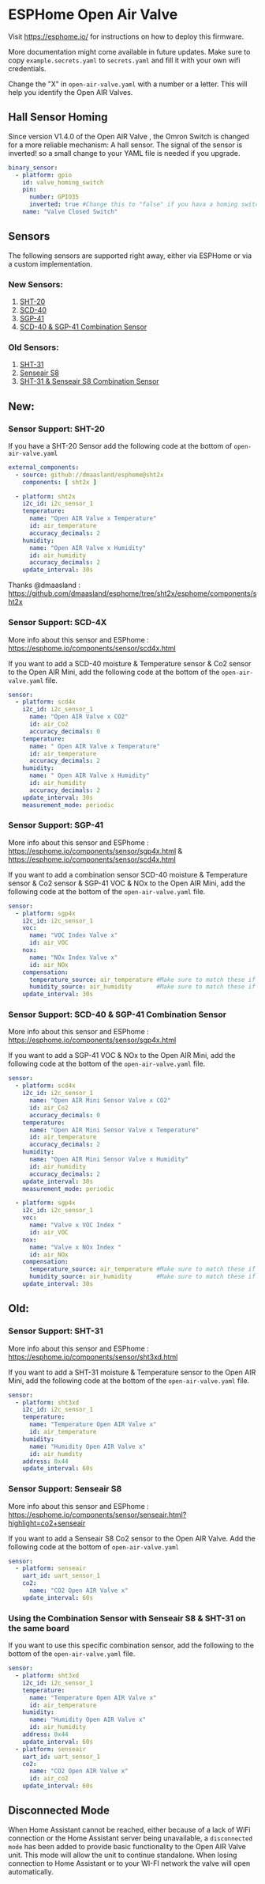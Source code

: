 # ESPHome Open Air Valve

Visit https://esphome.io/ for instructions on how to deploy this firmware.

More documentation might come available in future updates. Make sure to copy `example.secrets.yaml` to `secrets.yaml` and fill it with your own wifi credentials.

Change the "X" in `open-air-valve.yaml` with a number or a letter. This will help you identify the Open AIR Valves.

## Hall Sensor Homing

Since version V1.4.0 of the Open AIR Valve , the Omron Switch is changed for a more reliable mechanism: A hall sensor.
The signal of the sensor is inverted! so a small change to your YAML file is needed if you upgrade.

```yaml
binary_sensor:
  - platform: gpio
    id: valve_homing_switch
    pin:
      number: GPIO35
      inverted: true #Change this to "false" if you hava a homing switch from pre V1.4.0 Open AIR Valve.
    name: "Valve Closed Switch"
```

## Sensors

The following sensors are supported right away, either via ESPHome or via a custom implementation.

### New Sensors:
1. [SHT-20](#sensor-support-SHT-20)
1. [SCD-40](#sensor-support-SCD-4X)
1. [SGP-41](#sensor-support-SGP-41)
1. [SCD-40 & SGP-41 Combination Sensor](#SCD-40-&-SGP-41-Combination-Sensor)

### Old Sensors:
1. [SHT-31](#sensor-support-sht-31)
1. [Senseair S8](#sensor-support-senseair-s8)
1. [SHT-31 & Senseair S8 Combination Sensor](#Using-the-Combination-Sensor-with-Senseair-S8-&-SHT-31-on-the-same-board)


## New:

### Sensor Support: SHT-20

If you have a SHT-20 Sensor add the following code at the bottom of `open-air-valve.yaml` 

```yaml
external_components:
  - source: github://dmaasland/esphome@sht2x
    components: [ sht2x ]
```

```yaml
  - platform: sht2x
    i2c_id: i2c_sensor_1
    temperature:
      name: "Open AIR Valve x Temperature"
      id: air_temperature
      accuracy_decimals: 2
    humidity:
      name: "Open AIR Valve x Humidity"
      id: air_humidity
      accuracy_decimals: 2
    update_interval: 30s
```
Thanks @dmaasland : https://github.com/dmaasland/esphome/tree/sht2x/esphome/components/sht2x

### Sensor Support: SCD-4X

More info about this sensor and ESPhome : https://esphome.io/components/sensor/scd4x.html

If you want to add a SCD-40 moisture & Temperature sensor & Co2 sensor to the Open AIR Mini, add the following code at the bottom of the `open-air-valve.yaml` file.

```yaml
sensor:
  - platform: scd4x
    i2c_id: i2c_sensor_1 
      name: "Open AIR Valve x CO2"
      id: air_Co2
      accuracy_decimals: 0
    temperature:
      name: " Open AIR Valve x Temperature"
      id: air_temperature
      accuracy_decimals: 2
    humidity:
      name: " Open AIR Valve x Humidity"
      id: air_humidity
      accuracy_decimals: 2
    update_interval: 30s
    measurement_mode: periodic
```

### Sensor Support: SGP-41

More info about this sensor and ESPhome : https://esphome.io/components/sensor/sgp4x.html & https://esphome.io/components/sensor/scd4x.html

If you want to add a combination sensor SCD-40 moisture & Temperature sensor & Co2 sensor & SGP-41 VOC & NOx to the Open AIR Mini, add the following code at the bottom of the `open-air-valve.yaml` file.

```yaml
sensor:
  - platform: sgp4x
    i2c_id: i2c_sensor_1 
    voc:
      name: "VOC Index Valve x"
      id: air_VOC
    nox:
      name: "NOx Index Valve x"
      id: air_NOx
    compensation:
      temperature_source: air_temperature #Make sure to match these if you change ID's.
      humidity_source: air_humidity       #Make sure to match these if you change ID's.
    update_interval: 30s
```

### Sensor Support: SCD-40 & SGP-41 Combination Sensor

More info about this sensor and ESPhome : https://esphome.io/components/sensor/sgp4x.html

If you want to add a SGP-41 VOC & NOx to the Open AIR Mini, add the following code at the bottom of the `open-air-valve.yaml` file.

```yaml
sensor:
  - platform: scd4x
    i2c_id: i2c_sensor_1 
      name: "Open AIR Mini Sensor Valve x CO2"
      id: air_Co2
      accuracy_decimals: 0
    temperature:
      name: "Open AIR Mini Sensor Valve x Temperature"
      id: air_temperature
      accuracy_decimals: 2
    humidity:
      name: "Open AIR Mini Sensor Valve x Humidity"
      id: air_humidity
      accuracy_decimals: 2
    update_interval: 30s
    measurement_mode: periodic

  - platform: sgp4x
    i2c_id: i2c_sensor_1 
    voc:
      name: "Valve x VOC Index "
      id: air_VOC
    nox:
      name: "Valve x NOx Index "
      id: air_NOx
    compensation:
      temperature_source: air_temperature #Make sure to match these if you change ID's.
      humidity_source: air_humidity       #Make sure to match these if you change ID's.
    update_interval: 30s
```


## Old:

### Sensor Support: SHT-31

More info about this sensor and ESPhome : https://esphome.io/components/sensor/sht3xd.html

If you want to add a SHT-31 moisture & Temperature sensor to the Open AIR Mini, add the following code at the bottom of the `open-air-valve.yaml` file.

```yaml
sensor:
  - platform: sht3xd
    i2c_id: i2c_sensor_1
    temperature:
      name: "Temperature Open AIR Valve x"
      id: air_temperature
    humidity:
      name: "Humidity Open AIR Valve x"
      id: air_humdity
    address: 0x44
    update_interval: 60s
```


### Sensor Support: Senseair S8

More info about this sensor and ESPhome : https://esphome.io/components/sensor/senseair.html?highlight=co2+senseair

If you want to add a Senseair S8 Co2 sensor to the Open AIR Valve. Add the following code at the bottom of `open-air-valve.yaml` 

```yaml
sensor:
  - platform: senseair
    uart_id: uart_sensor_1
    co2:
      name: "CO2 Open AIR Valve x"
    update_interval: 60s
```



### Using the Combination Sensor with Senseair S8 & SHT-31 on the same board

If you want to use this specific combination sensor, add the following to the bottom of the `open-air-valve.yaml` file.

```yaml
sensor:
  - platform: sht3xd
    i2c_id: i2c_sensor_1
    temperature:
      name: "Temperature Open AIR Valve x"
      id: air_temperature
    humidity:
      name: "Humidity Open AIR Valve x"
      id: air_humidity
    address: 0x44
    update_interval: 60s
  - platform: senseair
    uart_id: uart_sensor_1
    co2:
      name: "CO2 Open AIR Valve x"
      id: air_co2
    update_interval: 60s
```

## Disconnected Mode

When Home Assistant cannot be reached, either because of a lack of WiFi connection or the Home Assistant server being unavailable, a `disconnected mode` has been added to provide basic functionality to the Open AIR Valve unit. This mode will allow the unit to continue standalone. When losing connection to Home Assistant or to your WI-FI network the valve will open automatically. 
